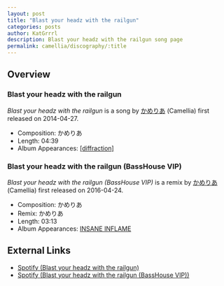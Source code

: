 ```yaml
---
layout: post
title: "Blast your headz with the railgun"
categories: posts
author: KatGrrrl
description: Blast your headz with the railgun song page
permalink: camellia/discography/:title
---
```


## Overview

### Blast your headz with the railgun

*Blast your headz with the railgun* is a song by [かめりあ](<{% link postsWiki/_posts/2023-12-10-camellia.md %}>) (Camellia) first released on 2014-04-27.

* Composition: かめりあ
* Length: 04:39
* Album Appearances: [\[diffraction\]](<{% link postsInclude/_posts/camellia/albums/diffraction/2023-12-05-diffraction.md %}>)

### Blast your headz with the railgun (BassHouse VIP)

*Blast your headz with the railgun (BassHouse VIP)* is a remix by [かめりあ](<{% link postsWiki/_posts/2023-12-10-camellia.md %}>) (Camellia) first released on 2016-04-24.

* Composition: かめりあ
* Remix: かめりあ
* Length: 03:13
* Album Appearances: [INSANE INFLAME](<{% link postsInclude/_posts/camellia/albums/INSANE-INFLAME/2023-12-18-INSANE-INFLAME.md %}>)

## External Links

* [Spotify (Blast your headz with the railgun)](https://open.spotify.com/track/29V05rGMuT53z9QUJCRo2w?si=aefe403306514cd0)
* [Spotify (Blast your headz with the railgun (BassHouse VIP))](https://open.spotify.com/track/0tJjd1NUpDqeZ3PvPrztiE?si=47261c24cae24fcf)
